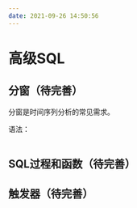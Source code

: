 ```yaml
---
date: 2021-09-26 14:50:56
---
```

# 高级SQL
## 分窗（待完善）

分窗是时间序列分析的常见需求。

语法：
```sql
```

## SQL过程和函数（待完善）

## 触发器（待完善）